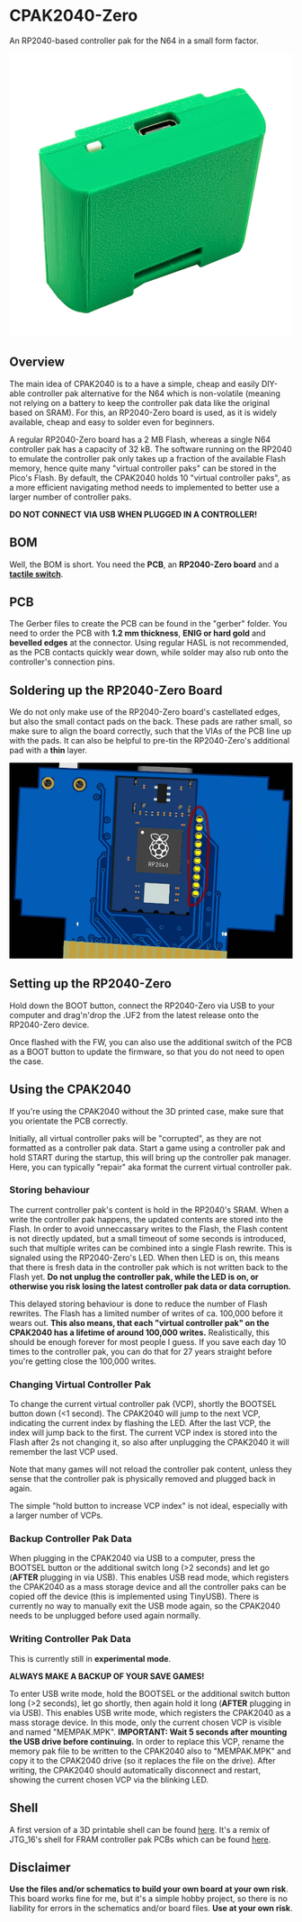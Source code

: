 # CPAK2040-Zero
An RP2040-based controller pak for the N64 in a small form factor.

<img src="./assets/cpak2040_zero.png" alt="drawing" width="600"/>

## Overview
The main idea of CPAK2040 is to a have a simple, cheap and easily DIY-able controller pak alternative for the N64 which is non-volatile (meaning not relying on a battery to keep the controller pak data like the original based on SRAM). 
For this, an RP2040-Zero board is used, as it is widely available, cheap and easy to solder even for beginners.

A regular RP2040-Zero board has a 2 MB Flash, whereas a single N64 controller pak has a capacity of 32 kB.
The software running on the RP2040 to emulate the controller pak only takes up a fraction of the available Flash memory, hence quite many "virtual controller paks" can be stored in the Pico's Flash.
By default, the CPAK2040 holds 10 "virtual controller paks", as a more efficient navigating method needs to implemented to better use a larger number of controller paks.

**DO NOT CONNECT VIA USB WHEN PLUGGED IN A CONTROLLER!**

## BOM
Well, the BOM is short.
You need the **PCB**, an **RP2040-Zero board** and a [**tactile switch**](https://www.lcsc.com/product-detail/Tactile-Switches_XKB-Connection-TC-1101DE-C-F_C561490.html). 

## PCB
The Gerber files to create the PCB can be found in the "gerber" folder.
You need to order the PCB with **1.2 mm thickness**, **ENIG or hard gold** and **bevelled edges** at the connector.
Using regular HASL is not recommended, as the PCB contacts quickly wear down, while solder may also rub onto the controller's connection pins.

## Soldering up the RP2040-Zero Board
We do not only make use of the RP2040-Zero board's castellated edges, but also the small contact pads on the back.
These pads are rather small, so make sure to align the board correctly, such that the VIAs of the PCB line up with the pads.
It can also be helpful to pre-tin the RP2040-Zero's additional pad with a **thin** layer.

<img src="./assets/backsolder.jpg" alt="drawing" width="600"/>


## Setting up the RP2040-Zero
Hold down the BOOT button, connect the RP2040-Zero via USB to your computer and drag'n'drop the .UF2 from the latest release onto the RP2040-Zero device.

Once flashed with the FW, you can also use the additional switch of the PCB as a BOOT button to update the firmware, so that you do not need to open the case.

## Using the CPAK2040
If you're using the CPAK2040 without the 3D printed case, make sure that you orientate the PCB correctly.

Initially, all virtual controller paks will be "corrupted", as they are not formatted as a controller pak data.
Start a game using a controller pak and hold START during the startup, this will bring up the controller pak manager.
Here, you can typically "repair" aka format the current virtual controller pak.

### Storing behaviour
The current controller pak's content is hold in the RP2040's SRAM.
When a write the controller pak happens, the updated contents are stored into the Flash.
In order to avoid unneccassary writes to the Flash, the Flash content is not directly updated, but a small timeout of some seconds is introduced, such that multiple writes can be combined into a single Flash rewrite.
This is signaled using the RP2040-Zero's LED.
When then LED is on, this means that there is fresh data in the controller pak which is not written back to the Flash yet.
**Do not unplug the controller pak, while the LED is on, or otherwise you risk losing the latest controller pak data or data corruption.**

This delayed storing behaviour is done to reduce the number of Flash rewrites.
The Flash has a limited number of writes of ca. 100,000 before it wears out.
**This also means, that each "virtual controller pak" on the CPAK2040 has a lifetime of around 100,000 writes.**
Realistically, this should be enough forever for most people I guess.
If you save each day 10 times to the controller pak, you can do that for 27 years straight before you're getting close the 100,000 writes.

### Changing Virtual Controller Pak
To change the current virtual controller pak (VCP), shortly the BOOTSEL button down (<1 second).
The CPAK2040 will jump to the next VCP, indicating the current index by flashing the LED.
After the last VCP, the index will jump back to the first.
The current VCP index is stored into the Flash after 2s not changing it, so also after unplugging the CPAK2040 it will remember the last VCP used.

Note that many games will not reload the controller pak content, unless they sense that the controller pak is physically removed and plugged back in again.

The simple "hold button to increase VCP index" is not ideal, especially with a larger number of VCPs.

### Backup Controller Pak Data
When plugging in the CPAK2040 via USB to a computer, press the BOOTSEL button or the additional switch long (>2 seconds) and let go (**AFTER** plugging in via USB).
This enables USB read mode, which registers the CPAK2040 as a mass storage device and all the controller paks can be copied off the device (this is implemented using TinyUSB).
There is currently no way to manually exit the USB mode again, so the CPAK2040 needs to be unplugged before used again normally.

### Writing Controller Pak Data
This is currently still in **experimental mode**.

**ALWAYS MAKE A BACKUP OF YOUR SAVE GAMES!**

To enter USB write mode, hold the BOOTSEL or the additional switch button long (>2 seconds), let go shortly, then again hold it long (**AFTER** plugging in via USB).
This enables USB write mode, which registers the CPAK2040 as a mass storage device.
In this mode, only the current chosen VCP is visible and named "MEMPAK.MPK".
**IMPORTANT: Wait 5 seconds after mounting the USB drive before continuing.**
In order to replace this VCP, rename the memory pak file to be written to the CPAK2040 also to "MEMPAK.MPK" and copy it to the CPAK2040 drive (so it replaces the file on the drive).
After writing, the CPAK2040 should automatically disconnect and restart, showing the current chosen VCP via the blinking LED.


## Shell
A first version of a 3D printable shell can be found [here](https://www.printables.com/model/1255674-cpak2040-zero-shell).
It's a remix of JTG_16's shell for FRAM controller pak PCBs which can be found [here](https://www.thingiverse.com/thing:6784987).

## Disclaimer
**Use the files and/or schematics to build your own board at your own risk**.
This board works fine for me, but it's a simple hobby project, so there is no liability for errors in the schematics and/or board files.
**Use at your own risk**.
